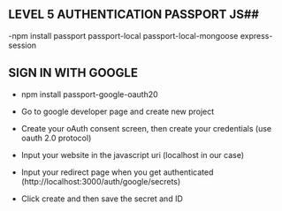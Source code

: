## LEVEL 5 AUTHENTICATION PASSPORT JS##

-npm install passport passport-local passport-local-mongoose express-session

## SIGN IN WITH GOOGLE

- npm install passport-google-oauth20

- Go to google developer page and create new project

- Create your oAuth consent screen, then create your credentials (use oauth 2.0 protocol)

- Input your website in the javascript uri (localhost in our case)

- Input your redirect page when you get authenticated (http://localhost:3000/auth/google/secrets)

- Click create and then save the secret and ID

